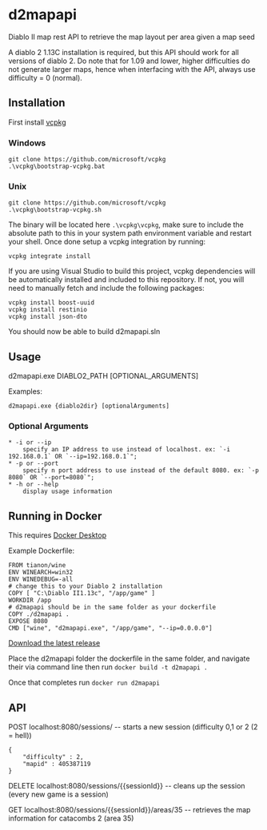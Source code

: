 # d2mapapi
Diablo II map rest API to retrieve the map layout per area given a map seed

A diablo 2 1.13C installation is required, but this API should work for all versions of diablo 2. Do note that for 1.09 and lower, higher difficulties do not generate larger maps, hence when interfacing with the API, always use difficulty = 0 (normal).

## Installation

First install [vcpkg](https://github.com/microsoft/vcpkg)

### Windows
```
git clone https://github.com/microsoft/vcpkg
.\vcpkg\bootstrap-vcpkg.bat
```

### Unix
```
git clone https://github.com/microsoft/vcpkg
.\vcpkg\bootstrap-vcpkg.sh
```

The binary will be located here `.\vcpkg\vcpkg`, make sure to include the absolute path to this in your system path environment variable and restart your shell. Once done setup a vcpkg integration by running:

```
vcpkg integrate install
```

If you are using Visual Studio to build this project, vcpkg dependencies will be automatically installed and included to this repository. If not, you will need to manually fetch and include the following packages:

```
vcpkg install boost-uuid
vcpkg install restinio
vcpkg install json-dto
```

You should now be able to build d2mapapi.sln

## Usage

d2mapapi.exe DIABLO2_PATH \[OPTIONAL_ARGUMENTS\]

Examples:
```
d2mapapi.exe {diablo2dir} [optionalArguments]
```

### Optional Arguments
    * -i or --ip
        specify an IP address to use instead of localhost. ex: `-i 192.168.0.1` OR `--ip=192.168.0.1`";
    * -p or --port
        specify n port address to use instead of the default 8080. ex: `-p 8080` OR `--port=8080`";
    * -h or --help
        display usage information

## Running in Docker

This requires [Docker Desktop](https://www.docker.com/products/docker-desktop)

Example Dockerfile:
```
FROM tianon/wine
ENV WINEARCH=win32
ENV WINEDEBUG=-all
# change this to your Diablo 2 installation
COPY [ "C:\Diablo II1.13c", "/app/game" ]
WORKDIR /app
# d2mapapi should be in the same folder as your dockerfile
COPY ./d2mapapi .
EXPOSE 8080
CMD ["wine", "d2mapapi.exe", "/app/game", "--ip=0.0.0.0"]
```

[Download the latest release](https://github.com/rmilejcz/d2mapapi/releases)

Place the d2mapapi folder the dockerfile in the same folder, and navigate their via command line then run `docker build -t d2mapapi .`

Once that completes run `docker run d2mapapi`
## API

POST localhost:8080/sessions/ -- starts a new session (difficulty 0,1 or 2 (2 = hell))
```
{
    "difficulty" : 2, 
    "mapid" : 405387119
}
```
DELETE localhost:8080/sessions/{{sessionId}} -- cleans up the session (every new game is a session)

GET localhost:8080/sessions/{{sessionId}}/areas/35  -- retrieves the map information for catacombs 2 (area 35)
